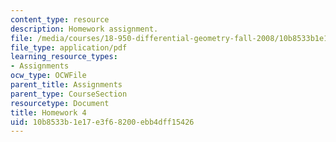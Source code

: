 ```yaml
---
content_type: resource
description: Homework assignment.
file: /media/courses/18-950-differential-geometry-fall-2008/10b8533b1e17e3f68200ebb4dff15426_homework4.pdf
file_type: application/pdf
learning_resource_types:
- Assignments
ocw_type: OCWFile
parent_title: Assignments
parent_type: CourseSection
resourcetype: Document
title: Homework 4
uid: 10b8533b-1e17-e3f6-8200-ebb4dff15426
---
```

